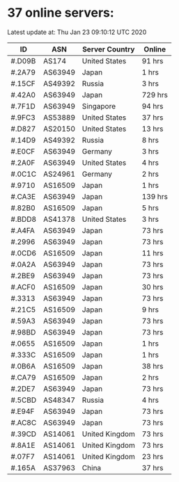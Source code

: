 # 37 online servers:

Latest update at: Thu Jan 23 09:10:12 UTC 2020

| ID | ASN | Server Country | Online |
| -- | --- | -------------- | ------ |
| #.D09B | AS174 | United States | 91 hrs |
| #.2A79 | AS63949 | Japan | 1 hrs |
| #.15CF | AS49392 | Russia | 3 hrs |
| #.42A0 | AS63949 | Japan | 729 hrs |
| #.7F1D | AS63949 | Singapore | 94 hrs |
| #.9FC3 | AS53889 | United States | 37 hrs |
| #.D827 | AS20150 | United States | 13 hrs |
| #.14D9 | AS49392 | Russia | 8 hrs |
| #.E0CF | AS63949 | Germany | 3 hrs |
| #.2A0F | AS63949 | United States | 4 hrs |
| #.0C1C | AS24961 | Germany | 2 hrs |
| #.9710 | AS16509 | Japan | 1 hrs |
| #.CA3E | AS63949 | Japan | 139 hrs |
| #.82B0 | AS16509 | Japan | 5 hrs |
| #.BDD8 | AS41378 | United States | 3 hrs |
| #.A4FA | AS63949 | Japan | 73 hrs |
| #.2996 | AS63949 | Japan | 73 hrs |
| #.0CD6 | AS16509 | Japan | 11 hrs |
| #.0A2A | AS63949 | Japan | 73 hrs |
| #.2BE9 | AS63949 | Japan | 73 hrs |
| #.ACF0 | AS16509 | Japan | 30 hrs |
| #.3313 | AS63949 | Japan | 73 hrs |
| #.21C5 | AS16509 | Japan | 9 hrs |
| #.59A3 | AS63949 | Japan | 73 hrs |
| #.98BD | AS63949 | Japan | 73 hrs |
| #.0655 | AS16509 | Japan | 1 hrs |
| #.333C | AS16509 | Japan | 1 hrs |
| #.0B6A | AS16509 | Japan | 38 hrs |
| #.CA79 | AS16509 | Japan | 2 hrs |
| #.2DE7 | AS63949 | Japan | 73 hrs |
| #.5CBD | AS48347 | Russia | 4 hrs |
| #.E94F | AS63949 | Japan | 73 hrs |
| #.AC8C | AS63949 | Japan | 73 hrs |
| #.39CD | AS14061 | United Kingdom | 73 hrs |
| #.8A1E | AS14061 | United Kingdom | 73 hrs |
| #.07F7 | AS14061 | United Kingdom | 23 hrs |
| #.165A | AS37963 | China | 37 hrs |

